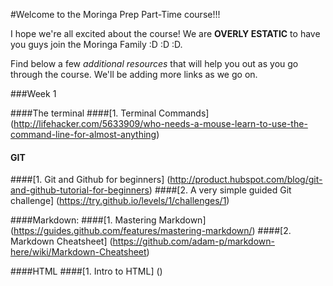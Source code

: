 #Welcome to the Moringa Prep Part-Time course!!!

I hope we're all excited about the course!
We are **OVERLY ESTATIC** to have you guys join the Moringa Family :D :D :D.

Find below a few *additional resources* that will help you out as you go through the course. We'll be adding more links as we go on.


###Week 1

####The terminal
####[1. Terminal Commands] (http://lifehacker.com/5633909/who-needs-a-mouse-learn-to-use-the-command-line-for-almost-anything)

#### GIT
####[1. Git and Github for beginners] (http://product.hubspot.com/blog/git-and-github-tutorial-for-beginners)
####[2. A very simple guided Git challenge] (https://try.github.io/levels/1/challenges/1)

####Markdown:
####[1. Mastering Markdown] (https://guides.github.com/features/mastering-markdown/)
####[2. Markdown Cheatsheet] (https://github.com/adam-p/markdown-here/wiki/Markdown-Cheatsheet)

####HTML
####[1. Intro to HTML] ()

